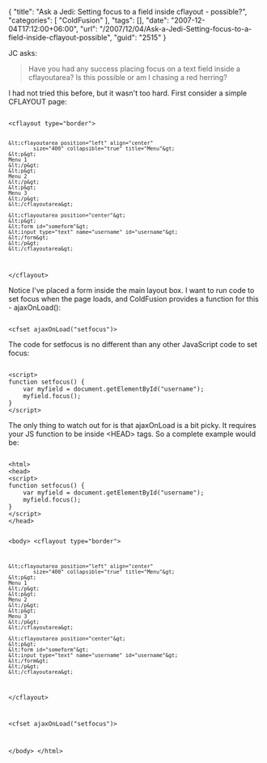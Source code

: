 {
	"title": "Ask a Jedi: Setting focus to a field inside cflayout - possible?",
	"categories": [
		"ColdFusion"
	],
	"tags": [],
	"date": "2007-12-04T17:12:00+06:00",
	"url": "/2007/12/04/Ask-a-Jedi-Setting-focus-to-a-field-inside-cflayout-possible",
	"guid": "2515"
}

JC asks:

<blockquote>
<p>
Have you had any success placing focus on a text field inside a
cflayoutarea?  Is this possible or am I chasing a red herring?
</p>
</blockquote>

I had not tried this before, but it wasn't too hard. First consider a simple CFLAYOUT page:

<code>
&lt;cflayout type="border"&gt;

	&lt;cflayoutarea position="left" align="center" 
			size="400" collapsible="true" title="Menu"&gt;
	&lt;p&gt;
	Menu 1
	&lt;/p&gt;
	&lt;p&gt;
	Menu 2
	&lt;/p&gt;
	&lt;p&gt;
	Menu 3
	&lt;/p&gt;
	&lt;/cflayoutarea&gt;

	&lt;cflayoutarea position="center"&gt;
	&lt;p&gt;
	&lt;form id="someform"&gt;
	&lt;input type="text" name="username" id="username"&gt;
	&lt;/form&gt;
	&lt;/p&gt;
	&lt;/cflayoutarea&gt;
	
&lt;/cflayout&gt;
</code>

Notice I've placed a form inside the main layout box. I want to run code to set focus when the page loads, and ColdFusion provides a function for this - ajaxOnLoad():

<code>
&lt;cfset ajaxOnLoad("setfocus")&gt;
</code>

The code for setfocus is no different than any other JavaScript code to set focus:

<code>
&lt;script&gt;
function setfocus() {
	var myfield = document.getElementById("username");
	myfield.focus();
}
&lt;/script&gt;
</code>

The only thing to watch out for is that ajaxOnLoad is a bit picky. It requires your JS function to be inside &lt;HEAD&gt; tags. So a complete example would be:

<code>
&lt;html&gt;
&lt;head&gt;
&lt;script&gt;
function setfocus() {
	var myfield = document.getElementById("username");
	myfield.focus();
}
&lt;/script&gt;
&lt;/head&gt;

&lt;body&gt;
&lt;cflayout type="border"&gt;

	&lt;cflayoutarea position="left" align="center" 
			size="400" collapsible="true" title="Menu"&gt;
	&lt;p&gt;
	Menu 1
	&lt;/p&gt;
	&lt;p&gt;
	Menu 2
	&lt;/p&gt;
	&lt;p&gt;
	Menu 3
	&lt;/p&gt;
	&lt;/cflayoutarea&gt;

	&lt;cflayoutarea position="center"&gt;
	&lt;p&gt;
	&lt;form id="someform"&gt;
	&lt;input type="text" name="username" id="username"&gt;
	&lt;/form&gt;
	&lt;/p&gt;
	&lt;/cflayoutarea&gt;
	
&lt;/cflayout&gt;

&lt;cfset ajaxOnLoad("setfocus")&gt;

&lt;/body&gt;
&lt;/html&gt;
</code>